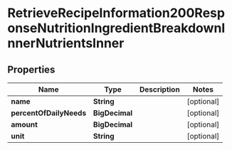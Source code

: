 

# RetrieveRecipeInformation200ResponseNutritionIngredientBreakdownInnerNutrientsInner


## Properties

| Name | Type | Description | Notes |
|------------ | ------------- | ------------- | -------------|
|**name** | **String** |  |  [optional] |
|**percentOfDailyNeeds** | **BigDecimal** |  |  [optional] |
|**amount** | **BigDecimal** |  |  [optional] |
|**unit** | **String** |  |  [optional] |



